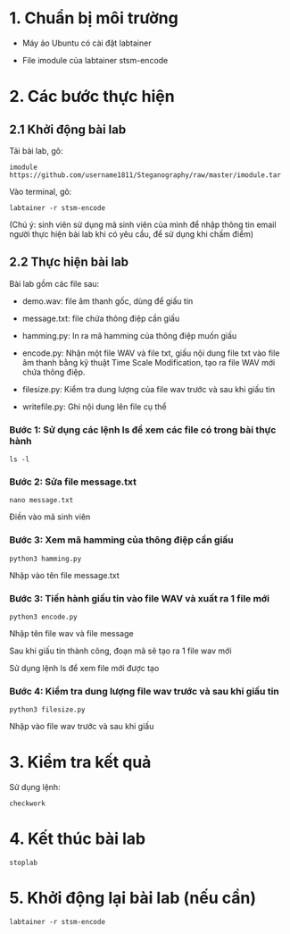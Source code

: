 # 1. Chuẩn bị môi trường

- Máy ảo Ubuntu có cài đặt labtainer

- File imodule của labtainer stsm-encode

# 2. Các bước thực hiện

## 2.1 Khởi động bài lab

Tải bài lab, gõ:

    imodule https://github.com/username1811/Steganography/raw/master/imodule.tar 

Vào terminal, gõ:

    labtainer -r stsm-encode

(Chú ý: sinh viên sử dụng mã sinh viên của mình để nhập thông tin email người thực hiện bài lab khi có yêu cầu, để sử dụng khi chấm điểm)

## 2.2 Thực hiện bài lab

Bài lab gồm các file sau: 
- demo.wav: file âm thanh gốc, dùng để giấu tin
- message.txt: file chứa thông điệp cần giấu

- hamming.py: In ra mã hamming của thông điệp muốn giấu

- encode.py: Nhận một file WAV và file txt, giấu nội dung file txt vào file âm thanh bằng kỹ thuật Time Scale Modification, tạo ra file WAV mới chứa thông điệp.

- filesize.py: Kiểm tra dung lượng của file wav trước và sau khi giấu tin

- writefile.py: Ghi nội dung lên file cụ thể

### Bước 1: Sử dụng các lệnh ls để xem các file có trong bài thực hành

    ls -l 

### Bước 2: Sửa file message.txt

    nano message.txt
Điền vào mã sinh viên


### Bước 3: Xem mã hamming của thông điệp cần giấu

    python3 hamming.py

Nhập vào tên file message.txt
### Bước 3: Tiến hành giấu tin vào file WAV và xuất ra 1 file mới 

    python3 encode.py

Nhập tên file wav và file message

Sau khi giấu tin thành công, đoạn mã sẽ tạo ra 1 file wav mới

Sử dụng lệnh ls để xem file mới được tạo


### Bước 4: Kiểm tra dung lượng file wav trước và sau khi giấu tin

    python3 filesize.py

Nhập vào file wav trước và sau khi giấu

# 3. Kiểm tra kết quả

Sử dụng lệnh: 

    checkwork

# 4. Kết thúc bài lab

    stoplab

# 5. Khởi động lại bài lab (nếu cần)

    labtainer -r stsm-encode

